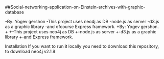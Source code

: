 ##Social-networking-application-on-Einstein-archives-with-graphic-database
 
-By: Yogev gershon
-This project uses neo4j as DB
-node.js as server
-d3.js as a graphic library
-and ofcourse Express framework.
+By: Yogev gershon.
+
+-This project uses neo4j as DB
+-node.js as server
+-d3.js as a graphic library
+-and Express framework.
 
 Installation
 If you want to run it locally you need to download this repository, to download neo4j v2.1.8
